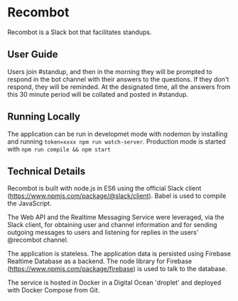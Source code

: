 # Recombot

Recombot is a Slack bot that facilitates standups.

## User Guide
Users join #standup, and then in the morning they will be prompted to respond in the bot channel with their answers to the questions. If they don't respond, they will be reminded. At the designated time, all the answers from this 30 minute period will be collated and posted in #standup.

## Running Locally
The application can be run in developmet mode with nodemon by installing and running `token=xxxx npm run watch-server`. Production mode is started with `npm run compile && npm start` 

## Technical Details

Recombot is built with node.js in ES6 using the official Slack client (https://www.npmjs.com/package/@slack/client).
Babel is used to compile the JavaScript.

The Web API and the Realtime Messaging Service were leveraged, via the Slack client, for obtaining user and channel information and for sending outgoing messages to users and listening for replies in the users' @recombot channel. 

The application is stateless. The application data is persisted using Firebase Realtime Database as a backend. The node library for Firebase (https://www.npmjs.com/package/firebase) is used to talk to the database.

The service is hosted in Docker in a Digital Ocean 'droplet' and deployed with Docker Compose from Git. 
